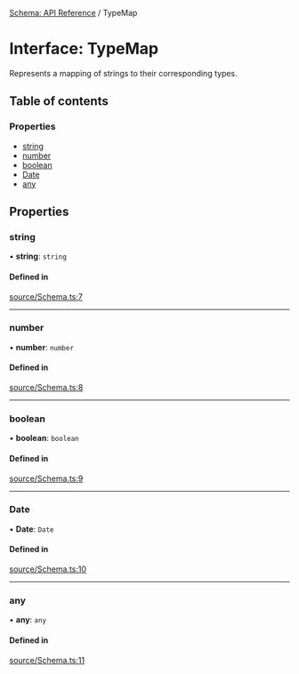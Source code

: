 [Schema: API Reference](../README.md) / TypeMap

# Interface: TypeMap

Represents a mapping of strings to their corresponding types.

## Table of contents

### Properties

- [string](TypeMap.md#string)
- [number](TypeMap.md#number)
- [boolean](TypeMap.md#boolean)
- [Date](TypeMap.md#date)
- [any](TypeMap.md#any)

## Properties

### string

• **string**: `string`

#### Defined in

[source/Schema.ts:7](https://github.com/JeremyBankes/schema/blob/6d6cf59/source/Schema.ts#L7)

___

### number

• **number**: `number`

#### Defined in

[source/Schema.ts:8](https://github.com/JeremyBankes/schema/blob/6d6cf59/source/Schema.ts#L8)

___

### boolean

• **boolean**: `boolean`

#### Defined in

[source/Schema.ts:9](https://github.com/JeremyBankes/schema/blob/6d6cf59/source/Schema.ts#L9)

___

### Date

• **Date**: `Date`

#### Defined in

[source/Schema.ts:10](https://github.com/JeremyBankes/schema/blob/6d6cf59/source/Schema.ts#L10)

___

### any

• **any**: `any`

#### Defined in

[source/Schema.ts:11](https://github.com/JeremyBankes/schema/blob/6d6cf59/source/Schema.ts#L11)
